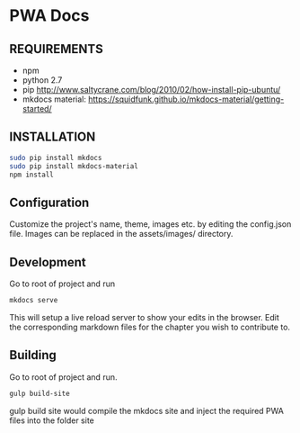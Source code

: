 # PWA Docs

## REQUIREMENTS
* npm
* python 2.7
* pip http://www.saltycrane.com/blog/2010/02/how-install-pip-ubuntu/
* mkdocs material: https://squidfunk.github.io/mkdocs-material/getting-started/

## INSTALLATION
``` sh
sudo pip install mkdocs
sudo pip install mkdocs-material
npm install
```

## Configuration
Customize the project's name, theme, images etc. by editing the config.json file.
Images can be replaced in the assets/images/ directory.

## Development
Go to root of project and run
``` sh
mkdocs serve
```
This will setup a live reload server to show your edits in the browser.
Edit the corresponding markdown files for the chapter you wish to contribute to.


## Building
Go to root of project and run.
``` sh
gulp build-site
```
gulp build site would compile the mkdocs site and inject the required PWA files into the folder site
